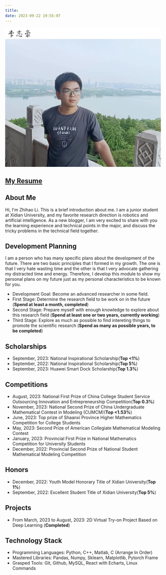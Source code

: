 ```yaml
---
title: 
date: 2023-09-22 19:55:07
---
```

![](/img/name.webp)
![Zhihao Li at the Taihu Lake in Wuxi in 2023](/img/avatar.webp)

## <a href="/download/Zhihao Li.pdf" download>My Resume</a>
## About Me

Hi, I'm Zhihao Li. This is a brief introduction about me.
I am a junior student at Xidian University, and my favorite research direction is robotics and artificial intelligence. As a new blogger, I am very excited to share with you the learning experience and technical points in the major, and discuss the tricky problems in the technical field together.

## Development Planning
I am a person who has many specific plans about the development of the future. There are two basic principles that I formed in my growth. The one is that I very hate wasting time and the other is that I very advocate gathering my distracted time and energy. Therefore, I develop this module to show my personal plans on my future just as my personal characteristics to be known for you.
+ Development Goal: Become an advanced researcher in some field.
+ First Stage: Determine the research field to be work on in the future (**Spend at least a month, completed**)
+ Second Stage: Prepare myself with enough knowledge to explore about this research field (**Spend at least one or two years, currently working**)
+ Third Stage: Explore as much as possible to find intereting things to promote the scientific research (**Spend as many as possible years, to be completed**)

## Scholarships
- September, 2023: National Inspirational Scholarship(**Top <1%**)
- September, 2022: National Inspirational Scholarship(**Top 5%**)
- September, 2023: Huawei Smart Dock Scholarship(**Top 1.3%**)

## Competitions
- August, 2023: National First Prize of China College Student Service Outsourcing Innovation and Entrepreneurship Competition(**Top 0.3%**)
- November, 2023: National Second Prize of China Undergraduate Mathematical Contest in Modeling (CUMCM)(**Top <1.53%**)
- June, 2023: Top prize of Shaanxi Province Higher Mathematics Competition for College Students
- May, 2023: Second Prize of American Collegiate Mathematical Modeling Contest
- January, 2023: Provincial First Prize in National Mathematics Competition for University Students
- December, 2022: Provincial Second Prize of National Student Mathematical Modeling Competition

## Honors
- December, 2022: Youth Model Honorary Title of Xidian University(**Top 1%**)
- September, 2022: Excellent Student Title of Xidian University(**Top 5%**)

## Projects
- From March, 2023 to August, 2023: 2D Virtual Try-on Project Based on Deep Learning (**Completed**)

## Technology Stack
- Programming Languages: Python, C++, Matlab, C (Arrange In Order)
- Mastered Libraries: Pandas, Numpy, Sklearn, Matplotlib, Pytorch Frame
- Grasped Tools: Git, Github, MySQL, React with Echarts, Linux Commands